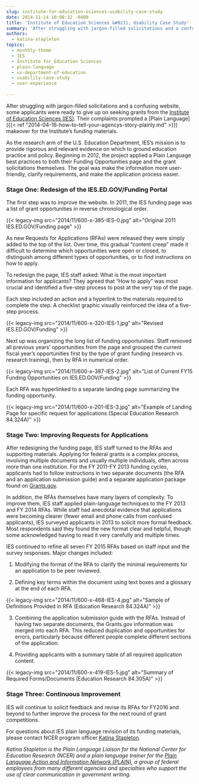 ```yaml
---
slug: institute-for-education-sciences-usability-case-study
date: 2014-11-14 10:00:32 -0400
title: 'Institute of Education Sciences &#8211; Usability Case Study'
summary: 'After struggling with jargon-filled solicitations and a confusing website, some applicants were ready to give up on seeking grants from the Institute of Education Sciences (IES). Their complaints prompted a Plain Language makeover for the Institute’s funding materials. As the research arm of the U.S. Education Department, IES’s mission is to provide rigorous and relevant evidence'
authors:
  - katina-stapleton
topics:
  - monthly-theme
  - IES
  - Institute for Education Sciences
  - plain-language
  - us-department-of-education
  - usability-case-study
  - user-experience
  
---
```


After struggling with jargon-filled solicitations and a confusing website, some applicants were ready to give up on seeking grants from the [Institute of Education Sciences (IES)](http://ies.ed.gov/funding/). Their complaints prompted a [Plain Language]({{< ref "2014-04-16-how-to-tell-your-agencys-story-plainly.md" >}}) makeover for the Institute’s funding materials.

As the research arm of the U.S. Education Department, IES’s mission is to provide rigorous and relevant evidence on which to ground education practice and policy. Beginning in 2012, the project applied a Plain Language best practices to both their Funding Opportunities page and the grant solicitations themselves. The goal was make the information more user-friendly, clarify requirements, and make the application process easier.

### Stage One: Redesign of the IES.ED.GOV/Funding Portal

The first step was to improve the website. In 2011, the IES funding page was a list of grant opportunities in reverse chronological order.

{{< legacy-img src="2014/11/600-x-385-IES-0.jpg" alt="Original 2011 IES.ED.GOV/Funding page" >}}

As new Requests for Applications (RFAs) were released they were simply added to the top of the list. Over time, this gradual “content creep” made it difficult to determine which opportunities were open or closed, to distinguish among different types of opportunities, or to find instructions on how to apply.

To redesign the page, IES staff asked: What is the most important information for applicants? They agreed that “How to apply” was most crucial and identified a five-step process to post at the very top of the page.

Each step included an action and a hyperlink to the materials required to complete the step. A checklist graphic visually reinforced the idea of a five-step process.

{{< legacy-img src="2014/11/600-x-320-IES-1.jpg" alt="Revised IES.ED.GOV/Funding" >}}

Next up was organizing the long list of funding opportunities. Staff removed all previous years’ opportunities from the page and grouped the current fiscal year’s opportunities first by the type of grant funding (research vs. research training), then by RFA in numerical order.

{{< legacy-img src="2014/11/600-x-387-IES-2.jpg" alt="List of Current FY15 Funding Opportunities on IES.ED.GOV/Funding" >}}

Each RFA was hyperlinked to a separate landing page summarizing the funding opportunity.

{{< legacy-img src="2014/11/600-x-201-IES-3.jpg" alt="Example of Landing Page for specific request for applications (Special Education Research 84.324A)" >}}

### Stage Two: Improving Requests for Applications

After redesigning the funding page, IES staff turned to the RFAs and supporting materials. Applying for federal grants is a complex process, involving multiple documents and usually multiple individuals, often across more than one institution. For the FY 2011-FY 2013 funding cycles, applicants had to follow instructions in two separate documents (the RFA and an application submission guide) and a separate application package found on [Grants.gov](http://www.grants.gov/).

In addition, the RFAs themselves have many layers of complexity. To improve them, IES staff applied plain-language techniques to the FY 2013 and FY 2014 RFAs. While staff had anecdotal evidence that applications were becoming clearer (fewer email and phone calls from confused applicants), IES surveyed applicants in 2013 to solicit more formal feedback. Most respondents said they found the new format clear and helpful, though some acknowledged having to read it very carefully and multiple times.

IES continued to refine all seven FY 2015 RFAs based on staff input and the survey responses. Major changes included:

1. Modifying the format of the RFA to clarify the minimal requirements for an application to be peer reviewed.

2. Defining key terms within the document using text boxes and a glossary at the end of each RFA.

{{< legacy-img src="2014/11/600-x-468-IES-4.jpg" alt="Sample of Definitions Provided in RFA (Education Research 84.324A)" >}}

3. Combining the application submission guide with the RFAs. Instead of having two separate documents, the Grants.gov information was merged into each RFA. This reduced duplication and opportunities for errors, particularly because different people complete different sections of the application.

4. Providing applicants with a summary table of all required application content.

{{< legacy-img src="2014/11/600-x-419-IES-5.jpg" alt="Summary of Required Forms/Documents (Education Research 84.305A)" >}}

### Stage Three: Continuous Improvement

IES will continue to solicit feedback and revise its RFAs for FY2016 and beyond to further improve the process for the next round of grant competitions.

For questions about IES plain language revision of its funding materials, please contact NCER program officer [Katina Stapleton](mailto:Katina.Stapleton@ed.gov).

_Katina Stapleton is the Plain Language Liaison for the National Center for Education Research (NCER) and a plain language trainer for the [Plain Language Action and Information Network (PLAIN)](http://www.plainlanguage.gov/), a group of federal employees from many different agencies and specialties who support the use of clear communication in government writing._